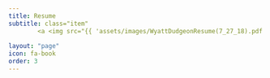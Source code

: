 ```yaml
---
title: Resume
subtitle: class="item"
        <a <img src="{{ 'assets/images/WyattDudgeonResume(7_27_18).pdf' | relative_url }}" alt="Gener8tor" /></a>
  
layout: "page"
icon: fa-book
order: 3
---
```

